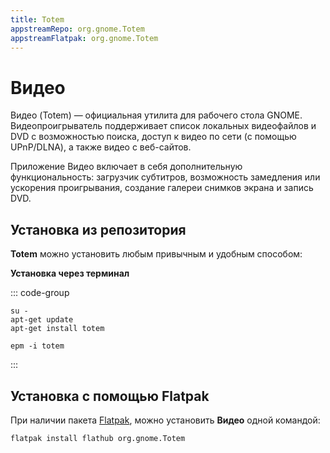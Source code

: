 ```yaml
---
title: Totem
appstreamRepo: org.gnome.Totem
appstreamFlatpak: org.gnome.Totem
---
```


# Видео

Видео (Totem) — официальная утилита для рабочего стола GNOME. Видеопроигрыватель поддерживает список локальных видеофайлов и DVD с возможностью поиска, доступ к видео по сети (с помощью UPnP/DLNA), а также видео с веб-сайтов.

Приложение Видео включает в себя дополнительную функциональность: загрузчик субтитров, возможность замедления или ускорения проигрывания, создание галереи снимков экрана и запись DVD.

## Установка из репозитория

**Totem** можно установить любым привычным и удобным способом:

<!--@include: ./parts/install/software-repo.md-->

**Установка через терминал**

::: code-group

```shell[apt-get]
su -
apt-get update
apt-get install totem
```
```shell[epm]
epm -i totem
```
:::

## Установка c помощью Flatpak

При наличии пакета [Flatpak](/flatpak), можно установить **Видео** одной командой:

```shell
flatpak install flathub org.gnome.Totem
```

<!--@include: ./parts/install/software-flatpak.md-->